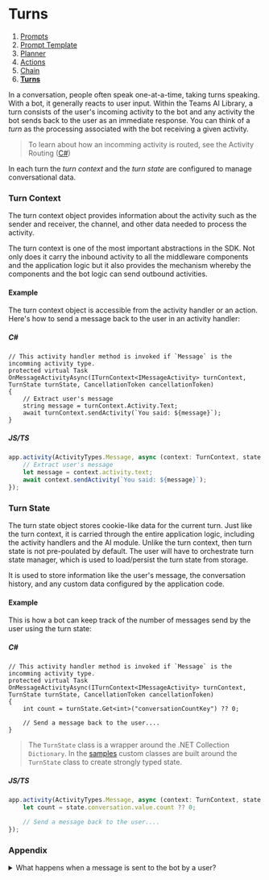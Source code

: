 # Turns

1. [Prompts](./00.PROMPTS.md)
2. [Prompt Template](./01.TEMPLATES.md)
3. [Planner](./02.PLANNER.md)
4. [Actions](./03.ACTIONS.md)
5. [Chain](./04.CHAIN.md)
6. [**Turns**](./05.TURNS.md)

In a conversation, people often speak one-at-a-time, taking turns speaking. With a bot, it generally reacts to user input. Within the Teams AI Library, a turn consists of the user's incoming activity to the bot and any activity the bot sends back to the user as an immediate response. You can think of a *turn* as the processing associated with the bot receiving a given activity.

> To learn about how an incomming activity is routed, see the Activity Routing ([C#](../getting-started/dotnet/02.ACTIVITY-ROUTING.md))

In each turn the *turn context* and the *turn state* are configured to manage conversational data. 

### Turn Context

The turn context object provides information about the activity such as the sender and receiver, the channel, and other data needed to process the activity.

The turn context is one of the most important abstractions in the SDK. Not only does it carry the inbound activity to all the middleware components and the application logic but it also provides the mechanism whereby the components and the bot logic can send outbound activities.

#### Example

The turn context object is accessible from the activity handler or an action. Here's how to send a message back to the user in an activity handler:

##### C#
```dotnet
// This activity handler method is invoked if `Message` is the incomming activity type.
protected virtual Task OnMessageActivityAsync(ITurnContext<IMessageActivity> turnContext, TurnState turnState, CancellationToken cancellationToken)
{ 
    // Extract user's message
    string message = turnContext.Activity.Text;
    await turnContext.sendActivity(`You said: ${message}`);
}
```

##### JS/TS

```ts
app.activity(ActivityTypes.Message, async (context: TurnContext, state: ApplicationTurnState) => {
    // Extract user's message
    let message = context.activity.text;
    await context.sendActivity(`You said: ${message}`);
});

```

### Turn State

The turn state object stores cookie-like data for the current turn. Just like the turn context, it is carried through the entire application logic, including the activity handlers and the AI module. Unlike the turn context, then turn state is not pre-poulated by default. The user will have to orchestrate turn state manager, which is used to load/persist the turn state from storage.  

It is used to store information like the user's message, the conversation history, and any custom data configured by the application code.

#### Example

This is how a bot can keep track of the number of messages send by the user using the turn state:

##### C#
```dotnet
// This activity handler method is invoked if `Message` is the incomming activity type.
protected virtual Task OnMessageActivityAsync(ITurnContext<IMessageActivity> turnContext, TurnState turnState, CancellationToken cancellationToken)
{ 
    int count = turnState.Get<int>("conversationCountKey") ?? 0;
    
    // Send a message back to the user....
}
```

> The `TurnState` class is a wrapper around the .NET Collection `Dictionary`. In the [samples](../dotnet/samples/) custom classes are built around the `TurnState` class to create strongly typed state. 

> 

##### JS/TS

```ts
app.activity(ActivityTypes.Message, async (context: TurnContext, state: ApplicationTurnState) => {
    let count = state.conversation.value.count ?? 0;

    // Send a message back to the user....
});

```



### Appendix

<details>
<summary>What happens when a message is sent to the bot by a user?</summary>
<br>

When a message is sent by the user it is routed to the bots `HTTP POST` endpoint `/api/messages`, which 
starts the routing process.

##### JS/TS

```typescript
server.post('/api/messages', async (req, res) => {
    // Route received a request to adapter for processing
    await adapter.process(req, res as any, async (context) => {
        // Dispatch to application for routing
        await app.run(context);
    });
});
```

##### C#

```dotnet
[Route("api/messages")]
[ApiController]
public class BotController : ControllerBase
{
    private readonly IBotFrameworkHttpAdapter _adapter;
    private readonly IBot _bot;

    public BotController(IBotFrameworkHttpAdapter adapter, IBot bot)
    {
        _adapter = adapter;
        _bot = bot;
    }

    [HttpPost]
    public async Task PostAsync(CancellationToken cancellationToken = default)
    {
        await _adapter.ProcessAsync
        (
            Request,
            Response,
            _bot,
            cancellationToken
        );
    }
}
```
</details>

